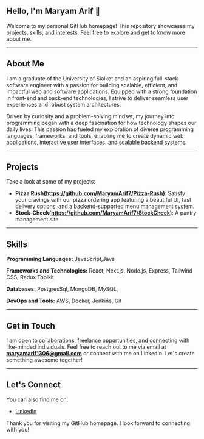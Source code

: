 

## Hello, I'm Maryam Arif 👋
Welcome to my personal GitHub homepage! This repository showcases my projects, skills, and interests. Feel free to explore and get to know more about me.

---

## About Me


I am a graduate of the University of Sialkot and an aspiring full-stack software engineer with a passion for building scalable, efficient, and impactful web and software applications. Equipped with a strong foundation in front-end and back-end technologies, I strive to deliver seamless user experiences and robust system architectures.

Driven by curiosity and a problem-solving mindset, my journey into programming began with a deep fascination for how technology shapes our daily lives. This passion has fueled my exploration of diverse programming languages, frameworks, and tools, enabling me to create dynamic web applications, interactive user interfaces, and scalable backend systems.


---

## Projects
Take a look at some of my projects:

- **Pizza Rush(https://github.com/MaryamArif7/Pizza-Rush)**: Satisfy your cravings with our pizza ordering app featuring a beautiful UI, fast delivery options, and a backend-supported menu management system.
- **Stock-Check(https://github.com/MaryamArif7/StockCheck)**: A pantry management site

---

## Skills
**Programming Languages:** JavaScript,Java

**Frameworks and Technologies:** React, Next.js, Node.js, Express, Tailwind CSS, Redux Toolkit 

**Databases:** PostgresSql, MongoDB, MySQL,

**DevOps and Tools:** AWS, Docker, Jenkins, Git


---

## Get in Touch
I am open to collaborations, freelance opportunities, and connecting with like-minded individuals. Feel free to reach out to me via email at **maryamarif1306@gmail.com** or connect with me on LinkedIn. Let's create something awesome together!

---

## Let's Connect
You can also find me on:
- [LinkedIn](https://www.linkedin.com/in/maryam-arif-dev07/)
 

Thank you for visiting my GitHub homepage. I look forward to connecting with you!













